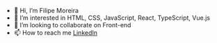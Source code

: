 - 👋 Hi, I’m Filipe Moreira 
- 👀 I’m interested in HTML, CSS, JavaScript, React, TypeScript, Vue.js
- 💞️ I’m looking to collaborate on Front-end
- 📫 How to reach me [LinkedIn](https://www.linkedin.com/in/filipe-moreira-a2268216a/) 
